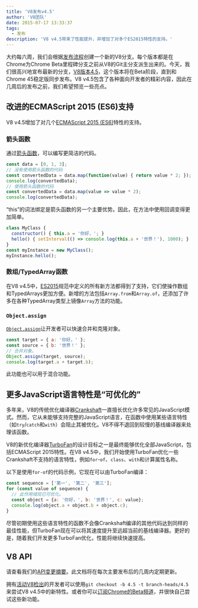 ```yaml
---
title: 'V8发布v4.5'
author: 'V8团队'
date: 2015-07-17 13:33:37
tags:
  - 发布
description: 'V8 v4.5带来了性能提升，并增加了对多个ES2015特性的支持。'
---
```

大约每六周，我们会根据[发布流程](https://v8.dev/docs/release-process)创建一个新的V8分支。每个版本都是在Chrome为Chrome Beta里程碑分支之前从V8的Git主分支派生出来的。今天，我们很高兴地宣布最新的分支，[V8版本4.5](https://chromium.googlesource.com/v8/v8.git/+log/branch-heads/4.5)，这个版本将在Beta阶段，直到和Chrome 45稳定版同步发布。V8 v4.5包含了各种面向开发者的精彩内容，因此在几周后的发布之前，我们希望预览一些亮点。

<!--truncate-->
## 改进的ECMAScript 2015 (ES6)支持

V8 v4.5增加了对几个[ECMAScript 2015 (ES6)](https://www.ecma-international.org/ecma-262/6.0/)特性的支持。

### 箭头函数

通过[箭头函数](https://developer.mozilla.org/zh-CN/docs/Web/JavaScript/Reference/Functions/Arrow_functions)，可以编写更简洁的代码。

```js
const data = [0, 1, 3];
// 没有使用箭头函数的代码
const convertedData = data.map(function(value) { return value * 2; });
console.log(convertedData);
// 使用箭头函数的代码
const convertedData = data.map(value => value * 2);
console.log(convertedData);
```

“this”的词法绑定是箭头函数的另一个主要优势。因此，在方法中使用回调变得更加简单。

```js
class MyClass {
  constructor() { this.a = '你好，'; }
  hello() { setInterval(() => console.log(this.a + '世界！'), 1000); }
}
const myInstance = new MyClass();
myInstance.hello();
```

### 数组/TypedArray函数

在V8 v4.5中，[ES2015](https://developer.mozilla.org/zh-CN/docs/Web/JavaScript/Reference/Global_Objects/Array#Methods)规范中定义的所有新方法都得到了支持，它们使操作数组和TypedArrays更加方便。新增的方法包括`Array.from`和`Array.of`，还添加了许多在各种TypedArray类型上镜像`Array`方法的功能。

### `Object.assign`

[`Object.assign`](https://developer.mozilla.org/zh-CN/docs/Web/JavaScript/Reference/Global_Objects/Object/assign)让开发者可以快速合并和克隆对象。

```js
const target = { a: '你好，' };
const source = { b: '世界！' };
// 合并对象。
Object.assign(target, source);
console.log(target.a + target.b);
```

此功能也可以用于混合功能。

## 更多JavaScript语言特性是“可优化的”

多年来，V8的传统优化编译器[Crankshaft](https://blog.chromium.org/2010/12/new-crankshaft-for-v8.html)一直擅长优化许多常见的JavaScript模式。然而，它从未能够支持完整的JavaScript语言，在函数中使用某些语言特性（如`try`/`catch`和`with`）会阻止其被优化。V8不得不退回到较慢的基线编译器来处理该函数。

V8的新优化编译器[TurboFan](/blog/turbofan-jit)的设计目标之一是最终能够优化全部JavaScript，包括ECMAScript 2015特性。在V8 v4.5中，我们开始使用TurboFan优化一些Crankshaft不支持的语言特性，例如`for`-`of`、`class`、`with`和计算属性名称。

以下是使用`for-of`的代码示例，它现在可以由TurboFan编译：

```js
const sequence = ['第一', '第二', '第三'];
for (const value of sequence) {
  // 此作用域现已可优化。
  const object = {a: '你好，', b: '世界！', c: value};
  console.log(object.a + object.b + object.c);
}
```

尽管初期使用这些语言特性的函数不会像Crankshaft编译的其他代码达到同样的最佳性能，但TurboFan现在可以将其速度提升至远超当前的基线编译器。更好的是，随着我们开发更多TurboFan优化，性能将继续快速提高。

## V8 API

请查看我们的[API变更摘要](https://docs.google.com/document/d/1g8JFi8T_oAE_7uAri7Njtig7fKaPDfotU6huOa1alds/edit)。此文档将在每次主要发布后的几周内定期更新。

拥有[活动V8检出](https://v8.dev/docs/source-code#using-git)的开发者可以使用`git checkout -b 4.5 -t branch-heads/4.5`来尝试V8 v4.5中的新特性。或者你可以[订阅Chrome的Beta频道](https://www.google.com/chrome/browser/beta.html)，并很快自己尝试这些新功能。
